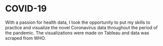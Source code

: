 # COVID-19
With a passion for health data, I took the opportunity to put my skills to practice and visualize the novel Coronavirus data throughout the period of the pandemic. The visualizations were made on Tableau and data was scraped from WHO.
